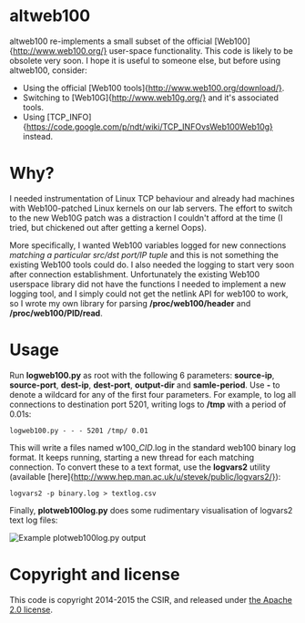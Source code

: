 # altweb100
altweb100 re-implements a small subset of the official [Web100]{http://www.web100.org/} user-space functionality. This code is likely to be obsolete very soon. I hope it is useful to someone else, but before using altweb100, consider:

* Using the official [Web100 tools]{http://www.web100.org/download/}.
* Switching to [Web10G]{http://www.web10g.org/} and it's associated tools.
* Using [TCP\_INFO]{https://code.google.com/p/ndt/wiki/TCP_INFOvsWeb100Web10g} instead.

# Why?
I needed instrumentation of Linux TCP behaviour and already had machines with Web100-patched Linux kernels on our lab servers. The effort to switch to the new Web10G patch was a distraction I couldn't afford at the time (I tried, but chickened out after getting a kernel Oops).

More specifically, I wanted Web100 variables logged for new connections *matching a particular src/dst port/IP tuple* and this is not something the existing Web100 tools could do. I also needed the logging to start very soon after connection establishment. Unfortunately the existing Web100 userspace library did not have the functions I needed to implement a new logging tool, and I simply could not get the netlink API for web100 to work, so I wrote my own library for parsing **/proc/web100/header** and **/proc/web100/PID/read**.

# Usage
Run **logweb100.py** as root with the following 6 parameters: **source-ip**, **source-port**, **dest-ip**, **dest-port**, **output-dir** and **samle-period**. Use **-** to denote a wildcard for any of the first four parameters. For example, to log all connections to destination port 5201, writing logs to **/tmp** with a period of 0.01s:

```
logweb100.py - - - 5201 /tmp/ 0.01
```

This will write a files named w100\_*CID*.log in the standard web100 binary log format. It keeps running, starting a new thread for each matching connection. To convert these to a text format, use the **logvars2** utility (available [here]{http://www.hep.man.ac.uk/u/stevek/public/logvars2/}):

```
logvars2 -p binary.log > textlog.csv
```

Finally, **plotweb100log.py** does some rudimentary visualisation of logvars2 text log files:

![Example plotweb100log.py output](/screenshot,png?raw=true "Example plotweb100log.py output")

# Copyright and license
This code is copyright 2014-2015 the CSIR, and released under [the Apache 2.0 license](LICENSE).
